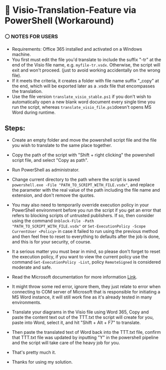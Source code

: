 # 🔷 Visio-Translation-Feature via PowerShell (Workaround)

### ⚪ NOTES FOR USERS

- Requirements: Office 365 installed and activated on a Windows machine.
- You first must edit the file you'd translate to include the suffix "-tr" at the end of the Visio file name, e.g. `myfile-tr.vsdx`. Otherwise, the script will exit and won't proceed. (just to avoid working accidentally on the wrong file).
- If it meets the criteria, it creates a folder with file name suffix "_copy" at the end, which will be exported later as a .vsdx file that encompasses the translation.
- Use the file version `translate_visio_stable.ps1` if you don't wish to automatically open a new blank word document every single time you run the script, whereas `translate_visio_file.ps1`doesn't opens MS Word during runtime.

## Steps:

- Create an empty folder and move the powershell script file and the file you wish to translate to the same place together.
- Copy the path of the script with "Shift + right clicking" the powershell script file, and select "Copy as path".
- Run PowerShell as administrator.
-  Change current directory to the path where the script is saved `powershell.exe -File "PATH_TO_SCRIPT_WITH_FILE.vsdx"`, and replace the parameter with the real value of the path including the file name and extension, and don't remove the quotes.
  
- You may also need to temporarily override execution policy in your PowerShell environment before you run the script if you get an error that refers to blocking scripts of untrusted publishers. If so, then consider using the command `Unblock-File -Path "PATH_TO_SCRIPT_WITH_FILE.vsdx"` or `Set-ExecutionPolicy -Scope CurrentUser <Policy>` in case it failed to run using the previous method and then feel free to reset to everything to defaults after the job is done, and this is for your security, of course.
  
- It a serious matter you must bear in mind, so please don't forget to reset the execution policy, if you want to view the current policy use the command `Get-ExecutionPolicy -List`, policy `RemoteSigned` is considered moderate and safe.
- Read the Microsoft documentation for more information [Link](https://learn.microsoft.com/en-us/powershell/module/microsoft.powershell.security/set-executionpolicy?view=powershell-7.4).

- It might throw some red error, ignore them, they just relate to error when connecting to COM server of Microsoft that is responsible for initiating a MS Word instance, it will still work fine as it's already tested in many environments.

- Translate your diagrams in the Visio file using Word 365, Copy and paste the content text out of the TTT.txt the script will create for you, paste into Word, select it, and hit "Shift + Alt + F7" to translate.
- Then paste the translated text of Word back into the TTT.txt file, confirm that TTT.txt file was updated by inputting "Y" in the powershell pipeline and the script will take care of the heavy job for you.

- That's pretty much it.
- Thanks for using my solution.
